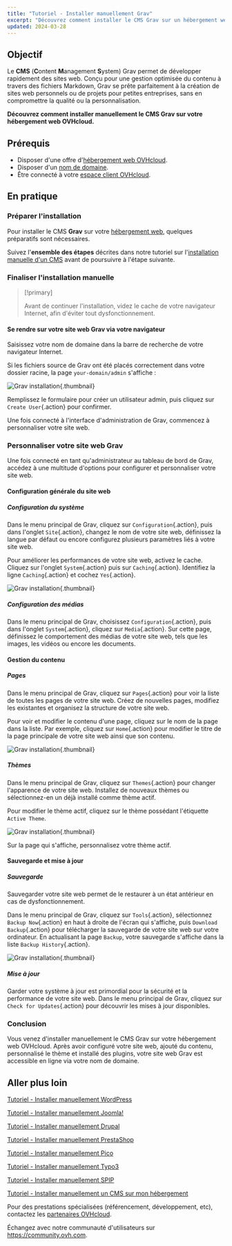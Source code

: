 ```yaml
---
title: "Tutoriel - Installer manuellement Grav"
excerpt: "Découvrez comment installer le CMS Grav sur un hébergement web OVHcloud"
updated: 2024-03-28
---
```


## Objectif

Le **CMS** (**C**ontent **M**anagement **S**ystem) Grav permet de développer rapidement des sites web. Conçu pour une gestion optimisée du contenu à travers des fichiers Markdown, Grav se prête parfaitement à la création de sites web personnels ou de projets pour petites entreprises, sans en compromettre la qualité ou la personnalisation.

**Découvrez comment installer manuellement le CMS Grav sur votre hébergement web OVHcloud.**

## Prérequis

- Disposer d'une offre d'[hébergement web OVHcloud](/links/web/hosting).
- Disposer d'un [nom de domaine](/links/web/domains).
- Être connecté à votre [espace client OVHcloud](/links/manager).

## En pratique

### Préparer l'installation

Pour installer le CMS **Grav** sur votre [hébergement web](/links/web/hosting), quelques préparatifs sont nécessaires.

Suivez l'**ensemble des étapes** décrites dans notre tutoriel sur l'[installation manuelle d'un CMS](/pages/web_cloud/web_hosting/cms_manual_installation) avant de poursuivre à l'étape suivante.

### Finaliser l'installation manuelle

> [!primary]
>
> Avant de continuer l'installation, videz le cache de votre navigateur Internet, afin d'éviter tout dysfonctionnement.
>

#### Se rendre sur votre site web Grav via votre navigateur

Saisissez votre nom de domaine dans la barre de recherche de votre navigateur Internet.

Si les fichiers source de Grav ont été placés correctement dans votre dossier racine, la page `your-domain/admin` s'affiche :

![Grav installation](/pages/assets/screens/other/cms/grav/first_page_config.png){.thumbnail}

Remplissez le formulaire pour créer un utilisateur admin, puis cliquez sur `Create User`{.action} pour confirmer.

Une fois connecté à l'interface d'administration de Grav, commencez à personnaliser votre site web.

### Personnaliser votre site web Grav

Une fois connecté en tant qu'administrateur au tableau de bord de Grav, accédez à une multitude d'options pour configurer et personnaliser votre site web.

#### Configuration générale du site web

##### Configuration du système

Dans le menu principal de Grav, cliquez sur `Configuration`{.action}, puis dans l'onglet `Site`{.action}, changez le nom de votre site web, définissez la langue par défaut ou encore configurez plusieurs paramètres liés à votre site web.

Pour améliorer les performances de votre site web, activez le cache. Cliquez sur l'onglet `System`{.action} puis sur `Caching`{.action}. Identifiez la ligne `Caching`{.action} et cochez `Yes`{.action}.

![Grav installation](/pages/assets/screens/other/cms/grav/activate_cache.png){.thumbnail}

##### Configuration des médias

Dans le menu principal de Grav, choisissez `Configuration`{.action}, puis dans l'onglet `System`{.action}, cliquez sur `Media`{.action}. Sur cette page, définissez le comportement des médias de votre site web, tels que les images, les vidéos ou encore les documents.

#### Gestion du contenu

##### Pages

Dans le menu principal de Grav, cliquez sur `Pages`{.action} pour voir la liste de toutes les pages de votre site web. Créez de nouvelles pages, modifiez les existantes et organisez la structure de votre site web.

Pour voir et modifier le contenu d'une page, cliquez sur le nom de la page dans la liste. Par exemple, cliquez sur `Home`{.action} pour modifier le titre de la page principale de votre site web ainsi que son contenu.

![Grav installation](/pages/assets/screens/other/cms/grav/list_pages.png){.thumbnail}

##### Thèmes

Dans le menu principal de Grav, cliquez sur `Themes`{.action} pour changer l'apparence de votre site web. Installez de nouveaux thèmes ou sélectionnez-en un déjà installé comme thème actif.

Pour modifier le thème actif, cliquez sur le thème possédant l'étiquette `Active Theme`.

![Grav installation](/pages/assets/screens/other/cms/grav/theme_active.png){.thumbnail}

Sur la page qui s'affiche, personnalisez votre thème actif.

#### Sauvegarde et mise à jour

##### Sauvegarde

Sauvegarder votre site web permet de le restaurer à un état antérieur en cas de dysfonctionnement.

Dans le menu principal de Grav, cliquez sur `Tools`{.action}, sélectionnez `Backup Now`{.action} en haut à droite de l'écran qui s'affiche, puis `Download Backup`{.action} pour télécharger la sauvegarde de votre site web sur votre ordinateur. En actualisant la page `Backup`, votre sauvegarde s'affiche dans la liste `Backup History`{.action}.

![Grav installation](/pages/assets/screens/other/cms/grav/backup_history.png){.thumbnail}

##### Mise à jour

Garder votre système à jour est primordial pour la sécurité et la performance de votre site web. Dans le menu principal de Grav, cliquez sur `Check for Updates`{.action} pour découvrir les mises à jour disponibles.

### Conclusion

Vous venez d'installer manuellement le CMS Grav sur votre hébergement web OVHcloud. Après avoir configuré votre site web, ajouté du contenu, personnalisé le thème et installé des plugins, votre site web Grav est accessible en ligne via votre nom de domaine.

## Aller plus loin <a name="go-further"></a>

[Tutoriel - Installer manuellement WordPress](/pages/web_cloud/web_hosting/cms_manual_installation_wordpress)

[Tutoriel - Installer manuellement Joomla!](/pages/web_cloud/web_hosting/cms_manual_installation_joomla)

[Tutoriel - Installer manuellement Drupal](/pages/web_cloud/web_hosting/cms_manual_installation_drupal)

[Tutoriel - Installer manuellement PrestaShop](/pages/web_cloud/web_hosting/cms_manual_installation_prestashop)

[Tutoriel - Installer manuellement Pico](/pages/web_cloud/web_hosting/cms_manual_installation_pico)

[Tutoriel - Installer manuellement Typo3](/pages/web_cloud/web_hosting/cms_manual_installation_typo3)

[Tutoriel - Installer manuellement SPIP](/pages/web_cloud/web_hosting/cms_manual_installation_spip)

[Tutoriel - Installer manuellement un CMS sur mon hébergement](/pages/web_cloud/web_hosting/cms_manual_installation)

Pour des prestations spécialisées (référencement, développement, etc), contactez les [partenaires OVHcloud](/links/partner).

Échangez avec notre communauté d'utilisateurs sur <https://community.ovh.com>.